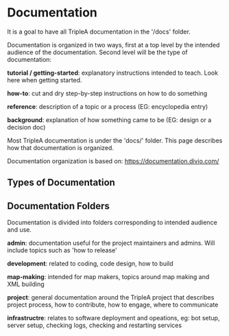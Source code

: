 # Documentation

It is a goal to have all TripleA documentation in the '/docs' folder.

Documentation is organized in two ways, first at a top level
by the intended audience of the documentation. Second level
will be the type of documentation:

**tutorial / getting-started**: explanatory instructions intended to teach.
Look here when getting started.

**how-to**: cut and dry step-by-step instructions on how to do something

**reference**: description of a topic or a process (EG: encyclopedia entry)

**background**: explanation of how something came to be (EG: design or a decision doc)


Most TripleA documentation is under the 'docs/' folder.
This page describes how that documentation is organized.

Documentation organization is based on: <https://documentation.divio.com/>

## Types of Documentation


## Documentation Folders

Documentation is divided into folders corresponding to intended audience and use.

**admin**: documentation useful for the project maintainers and admins. Will include
topics such as 'how to release'

**development**: related to coding, code design, how to build

**map-making**: intended for map makers, topics around map making and XML building

**project**: general documentation around the TripleA project that describes project
process, how to contribute, how to engage, where to communicate

**infrastructre**: relates to software deployment and opeations,
eg: bot setup, server setup, checking logs, checking and restarting services
